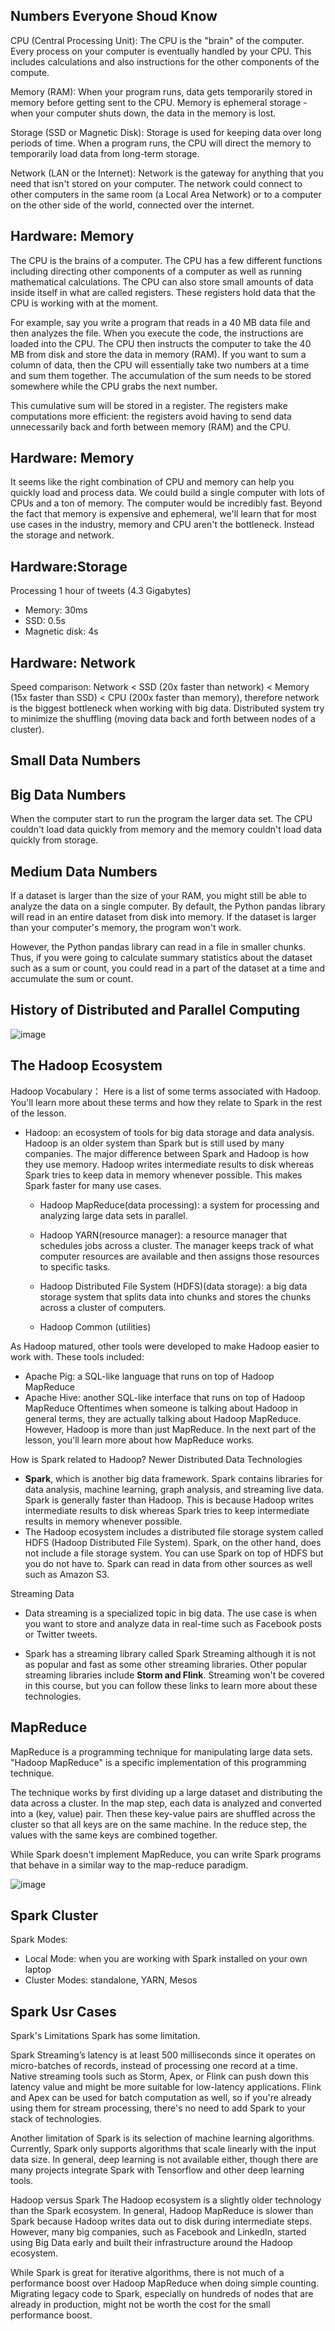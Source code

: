 ## Numbers Everyone Shoud Know
CPU (Central Processing Unit):
The CPU is the "brain" of the computer. Every process on your computer is eventually handled by your CPU. This includes calculations and also instructions for the other components of the compute.

Memory (RAM):
When your program runs, data gets temporarily stored in memory before getting sent to the CPU. Memory is ephemeral storage - when your computer shuts down, the data in the memory is lost.

Storage (SSD or Magnetic Disk):
Storage is used for keeping data over long periods of time. When a program runs, the CPU will direct the memory to temporarily load data from long-term storage.

Network (LAN or the Internet):
Network is the gateway for anything that you need that isn't stored on your computer. The network could connect to other computers in the same room (a Local Area Network) or to a computer on the other side of the world, connected over the internet.

## Hardware: Memory
The CPU is the brains of a computer. The CPU has a few different functions including directing other components of a computer as well as running mathematical calculations. The CPU can also store small amounts of data inside itself in what are called registers. These registers hold data that the CPU is working with at the moment.

For example, say you write a program that reads in a 40 MB data file and then analyzes the file. When you execute the code, the instructions are loaded into the CPU. The CPU then instructs the computer to take the 40 MB from disk and store the data in memory (RAM). If you want to sum a column of data, then the CPU will essentially take two numbers at a time and sum them together. The accumulation of the sum needs to be stored somewhere while the CPU grabs the next number.

This cumulative sum will be stored in a register. The registers make computations more efficient: the registers avoid having to send data unnecessarily back and forth between memory (RAM) and the CPU.

## Hardware: Memory
It seems like the right combination of CPU and memory can help you quickly load and process data. We could build a single computer with lots of CPUs and a ton of memory. The computer would be incredibly fast. Beyond the fact that memory is expensive and ephemeral, we'll learn that for most use cases in the industry, memory and CPU aren't the bottleneck. Instead the storage and network.

## Hardware:Storage
Processing 1 hour of tweets (4.3 Gigabytes)
- Memory: 30ms
- SSD: 0.5s
- Magnetic disk: 4s

## Hardware: Network
Speed comparison: Network < SSD (20x faster than network) < Memory (15x faster than SSD) < CPU (200x faster than memory), therefore network is the biggest bottleneck when working with big data. Distributed system try to minimize the shuffling (moving data back and forth between nodes of a cluster).

## Small Data Numbers

## Big Data Numbers
When the computer start to run the program the larger data set. The CPU couldn't load data quickly from memory and the memory couldn't load data quickly from storage.

## Medium Data Numbers
If a dataset is larger than the size of your RAM, you might still be able to analyze the data on a single computer. By default, the Python pandas library will read in an entire dataset from disk into memory. If the dataset is larger than your computer's memory, the program won't work.

However, the Python pandas library can read in a file in smaller chunks. Thus, if you were going to calculate summary statistics about the dataset such as a sum or count, you could read in a part of the dataset at a time and accumulate the sum or count.


## History of Distributed and Parallel Computing
![image](/imgs/distributed_parallel_computing.png)

## The Hadoop Ecosystem
Hadoop Vocabulary： Here is a list of some terms associated with Hadoop. You'll learn more about these terms and how they relate to Spark in the rest of the lesson.

- Hadoop: an ecosystem of tools for big data storage and data analysis. Hadoop is an older system than Spark but is still used by many companies. The major difference between Spark and Hadoop is how they use memory. Hadoop writes intermediate results to disk whereas Spark tries to keep data in memory whenever possible. This makes Spark faster for many use cases.

  - Hadoop MapReduce(data processing): a system for processing and analyzing large data sets in parallel.

  - Hadoop YARN(resource manager): a resource manager that schedules jobs across a cluster. The manager keeps track of what computer resources are available and then assigns those resources to specific tasks.

  - Hadoop Distributed File System (HDFS)(data storage): a big data storage system that splits data into chunks and stores the chunks across a cluster of computers.
  - Hadoop Common (utilities)
  
As Hadoop matured, other tools were developed to make Hadoop easier to work with. These tools included:

- Apache Pig: a SQL-like language that runs on top of Hadoop MapReduce
- Apache Hive: another SQL-like interface that runs on top of Hadoop MapReduce
Oftentimes when someone is talking about Hadoop in general terms, they are actually talking about Hadoop MapReduce. However, Hadoop is more than just MapReduce. In the next part of the lesson, you'll learn more about how MapReduce works.

How is Spark related to Hadoop? Newer Distributed Data Technologies
- **Spark**, which is another big data framework. Spark contains libraries for data analysis, machine learning, graph analysis, and streaming live data. Spark is generally faster than Hadoop. This is because Hadoop writes intermediate results to disk whereas Spark tries to keep intermediate results in memory whenever possible.
- The Hadoop ecosystem includes a distributed file storage system called HDFS (Hadoop Distributed File System). Spark, on the other hand, does not include a file storage system. You can use Spark on top of HDFS but you do not have to. Spark can read in data from other sources as well such as Amazon S3.

Streaming Data
- Data streaming is a specialized topic in big data. The use case is when you want to store and analyze data in real-time such as Facebook posts or Twitter tweets.

- Spark has a streaming library called Spark Streaming although it is not as popular and fast as some other streaming libraries. Other popular streaming libraries include **Storm and Flink**. Streaming won't be covered in this course, but you can follow these links to learn more about these technologies.

## MapReduce
MapReduce is a programming technique for manipulating large data sets. "Hadoop MapReduce" is a specific implementation of this programming technique.

The technique works by first dividing up a large dataset and distributing the data across a cluster. In the map step, each data is analyzed and converted into a (key, value) pair. Then these key-value pairs are shuffled across the cluster so that all keys are on the same machine. In the reduce step, the values with the same keys are combined together.

While Spark doesn't implement MapReduce, you can write Spark programs that behave in a similar way to the map-reduce paradigm.

![image](/imgs/map_reduce.png)

## Spark Cluster
Spark Modes:
- Local Mode: when you are working with Spark installed on your own laptop
- Cluster Modes: standalone, YARN, Mesos

## Spark Usr Cases
Spark's Limitations
Spark has some limitation.

Spark Streaming’s latency is at least 500 milliseconds since it operates on micro-batches of records, instead of processing one record at a time. Native streaming tools such as Storm, Apex, or Flink can push down this latency value and might be more suitable for low-latency applications. Flink and Apex can be used for batch computation as well, so if you're already using them for stream processing, there's no need to add Spark to your stack of technologies.

Another limitation of Spark is its selection of machine learning algorithms. Currently, Spark only supports algorithms that scale linearly with the input data size. In general, deep learning is not available either, though there are many projects integrate Spark with Tensorflow and other deep learning tools.

Hadoop versus Spark
The Hadoop ecosystem is a slightly older technology than the Spark ecosystem. In general, Hadoop MapReduce is slower than Spark because Hadoop writes data out to disk during intermediate steps. However, many big companies, such as Facebook and LinkedIn, started using Big Data early and built their infrastructure around the Hadoop ecosystem.

While Spark is great for iterative algorithms, there is not much of a performance boost over Hadoop MapReduce when doing simple counting. Migrating legacy code to Spark, especially on hundreds of nodes that are already in production, might not be worth the cost for the small performance boost.
